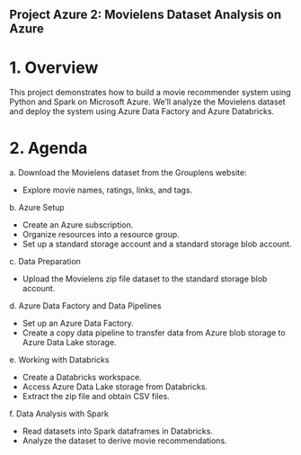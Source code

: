 ## Project Azure 2: Movielens Dataset Analysis on Azure

# 1. Overview
This project demonstrates how to build a movie recommender system using Python and Spark on Microsoft Azure. We’ll analyze the Movielens dataset and deploy the system using Azure Data Factory and Azure Databricks.

# 2. Agenda
   
a. Download the Movielens dataset from the Grouplens website: 
+ Explore movie names, ratings, links, and tags.

b. Azure Setup
+ Create an Azure subscription.
+ Organize resources into a resource group.
+ Set up a standard storage account and a standard storage blob account.
  
c. Data Preparation
+ Upload the Movielens zip file dataset to the standard storage blob account.
  
d. Azure Data Factory and Data Pipelines
+ Set up an Azure Data Factory.
+ Create a copy data pipeline to transfer data from Azure blob storage to Azure Data Lake storage.
  
e. Working with Databricks
+ Create a Databricks workspace.
+ Access Azure Data Lake storage from Databricks.
+ Extract the zip file and obtain CSV files.
  
f. Data Analysis with Spark
+ Read datasets into Spark dataframes in Databricks.
+ Analyze the dataset to derive movie recommendations.
